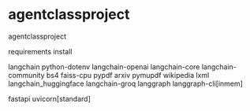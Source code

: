 # agentclassproject
agentclassproject

requirements install

langchain
python-dotenv
langchain-openai
langchain-core
langchain-community
bs4
faiss-cpu
pypdf
arxiv
pymupdf
wikipedia
lxml
langchain_huggingface
langchain-groq
langgraph
langgraph-cli[inmem]

fastapi
uvicorn[standard]
